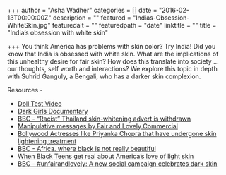 +++
author = "Asha Wadher"
categories = []
date = "2016-02-13T00:00:00Z"
description = ""
featured = "Indias-Obsession-WhiteSkin.jpg"
featuredalt = ""
featuredpath = "date"
linktitle = ""
title = "India’s obsession with white skin"

+++
<audio src="https://s3.amazonaws.com/twizted/static/assets/podcast/Ep05_SuhridGanguly_WhiteSkinObsession.mp3"></audio>
You think America has problems with skin color? Try India! Did you know that India is obsessed with white skin. What are the implications of this unhealthy desire for fair skin? How does this translate into society … our thoughts, self worth and interactions? We explore this topic in depth with Suhrid Ganguly, a Bengali, who has a darker skin complexion.


<p style="margin-bottom: 0em;">Resources -</p>

 - <a href="https://www.youtube.com/watch?v=tkpUyB2xgTM" target="_blank">Doll Test Video</a>
 - <a href="http://officialdarkgirlsmovie.com/preview/" target="_blank">Dark Girls Documentary</a>
 - <a href="http://www.bbc.com/news/world-asia-35261748" target="_blank">BBC - “Racist” Thailand skin-whitening advert is withdrawn </a>
 - <a href="https://www.youtube.com/watch?v=VgZOWXL1zKw" target="_blank">Manipulative messages by Fair and Lovely Commercial </a>
 - <a href="https://www.youtube.com/watch?v=WJ7IHJKsFW8" target="_blank">Bollywood Actresses like Priyanka Chopra that have undergone skin lightening treatment</a>
 - <a href="http://www.bbc.com/news/world-africa-20444798" target="_blank">BBC - Africa, where black is not really beautiful</a>
 - <a href="http://www.takepart.com/article/2016/02/11/when-black-teens-get-real-about-americas-love-light-skin?cmpid=tp-fb" target="_blank">When Black Teens get real about America’s love of light skin</a>
 - <a href="http://www.bbc.com/news/world-asia-india-35783348 " target="_blank">BBC - #unfairandlovely: A new social campaign celebrates dark skin </a>


